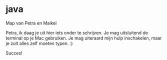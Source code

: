 # java
Map van Petra en Maikel

Petra, ik daag je uit hier iets onder te schrijven. Je mag uitsluitend de terminal op je Mac
gebruiken. Je mag uiteraard mijn hulp inschakelen, maar je zult alles zelf moeten typen. :)

Succes!

